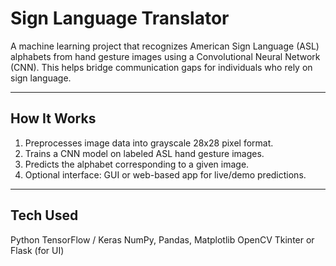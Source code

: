 #  Sign Language Translator

A machine learning project that recognizes American Sign Language (ASL) alphabets from hand gesture images using a Convolutional Neural Network (CNN). This helps bridge communication gaps for individuals who rely on sign language.

---

##  How It Works

1. Preprocesses image data into grayscale 28x28 pixel format.
2. Trains a CNN model on labeled ASL hand gesture images.
3. Predicts the alphabet corresponding to a given image.
4. Optional interface: GUI or web-based app for live/demo predictions.

---

## Tech Used
Python
TensorFlow / Keras
NumPy, Pandas, Matplotlib
OpenCV
Tkinter or Flask (for UI)

